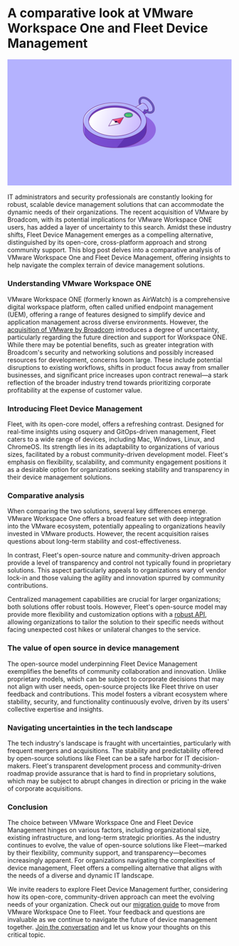 # A comparative look at VMware Workspace One and Fleet Device Management

![A comparative look at VMware Workspace One and Fleet Device Management](../website/assets/images/articles/comparative-look-at-ws1-and-fleet-1600x900@2x.png)

IT administrators and security professionals are constantly looking for robust, scalable device management solutions that can accommodate the dynamic needs of their organizations. The recent acquisition of VMware by Broadcom, with its potential implications for VMware Workspace ONE users, has added a layer of uncertainty to this search. Amidst these industry shifts, Fleet Device Management emerges as a compelling alternative, distinguished by its open-core, cross-platform approach and strong community support. This blog post delves into a comparative analysis of VMware Workspace One and Fleet Device Management, offering insights to help navigate the complex terrain of device management solutions.


### Understanding VMware Workspace ONE

VMware Workspace ONE (formerly known as AirWatch) is a comprehensive digital workspace platform, often called unified endpoint management (UEM), offering a range of features designed to simplify device and application management across diverse environments. However, the [acquisition of VMware by Broadcom](https://investors.broadcom.com/news-releases/news-release-details/broadcom-completes-acquisition-vmware) introduces a degree of uncertainty, particularly regarding the future direction and support for Workspace ONE. While there may be potential benefits, such as greater integration with Broadcom's security and networking solutions and possibly increased resources for development, concerns loom large. These include potential disruptions to existing workflows, shifts in product focus away from smaller businesses, and significant price increases upon contract renewal—a stark reflection of the broader industry trend towards prioritizing corporate profitability at the expense of customer value.


### Introducing Fleet Device Management

Fleet, with its open-core model, offers a refreshing contrast. Designed for real-time insights using osquery and GitOps-driven management, Fleet caters to a wide range of devices, including Mac, Windows, Linux, and ChromeOS. Its strength lies in its adaptability to organizations of various sizes, facilitated by a robust community-driven development model. Fleet's emphasis on flexibility, scalability, and community engagement positions it as a desirable option for organizations seeking stability and transparency in their device management solutions.


### Comparative analysis

When comparing the two solutions, several key differences emerge. VMware Workspace One offers a broad feature set with deep integration into the VMware ecosystem, potentially appealing to organizations heavily invested in VMware products. However, the recent acquisition raises questions about long-term stability and cost-effectiveness.

In contrast, Fleet's open-source nature and community-driven approach provide a level of transparency and control not typically found in proprietary solutions. This aspect particularly appeals to organizations wary of vendor lock-in and those valuing the agility and innovation spurred by community contributions.

Centralized management capabilities are crucial for larger organizations; both solutions offer robust tools. However, Fleet's open-source model may provide more flexibility and customization options with a [robust API](https://fleetdm.com/docs/rest-api/rest-api), allowing organizations to tailor the solution to their specific needs without facing unexpected cost hikes or unilateral changes to the service.


### The value of open source in device management

The open-source model underpinning Fleet Device Management exemplifies the benefits of community collaboration and innovation. Unlike proprietary models, which can be subject to corporate decisions that may not align with user needs, open-source projects like Fleet thrive on user feedback and contributions. This model fosters a vibrant ecosystem where stability, security, and functionality continuously evolve, driven by its users' collective expertise and insights.


### Navigating uncertainties in the tech landscape

The tech industry's landscape is fraught with uncertainties, particularly with frequent mergers and acquisitions. The stability and predictability offered by open-source solutions like Fleet can be a safe harbor for IT decision-makers. Fleet's transparent development process and community-driven roadmap provide assurance that is hard to find in proprietary solutions, which may be subject to abrupt changes in direction or pricing in the wake of corporate acquisitions.


### Conclusion

The choice between VMware Workspace One and Fleet Device Management hinges on various factors, including organizational size, existing infrastructure, and long-term strategic priorities. As the industry continues to evolve, the value of open-source solutions like Fleet—marked by their flexibility, community support, and transparency—becomes increasingly apparent. For organizations navigating the complexities of device management, Fleet offers a compelling alternative that aligns with the needs of a diverse and dynamic IT landscape.

We invite readers to explore Fleet Device Management further, considering how its open-core, community-driven approach can meet the evolving needs of your organization. Check out our [migration guide](https://fleetdm.com/docs/using-fleet/mdm-migration-guide#migration-guide) to move from VMware Workspace One to Fleet. Your feedback and questions are invaluable as we continue to navigate the future of device management together. [Join the conversation](https://fleetdm.com/support) and let us know your thoughts on this critical topic.




<meta name="category" value="announcements">
<meta name="authorFullName" value="JD Strong">
<meta name="authorGitHubUsername" value="spokanemac">
<meta name="publishedOn" value="2024-02-01">
<meta name="articleTitle" value="A comparative look at VMware Workspace One and Fleet Device Management">
<meta name="articleImageUrl" value="../website/assets/images/articles/comparative-look-at-ws1-and-fleet-1600x900@2x.png">
